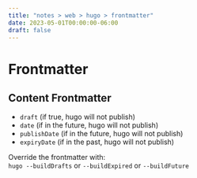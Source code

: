 ```yaml
---
title: "notes > web > hugo > frontmatter"
date: 2023-05-01T00:00:00-06:00
draft: false
---
```


# Frontmatter
## Content Frontmatter
- `draft` (if true, hugo will not publish)
- `date` (if in the future, hugo will not publish)
- `publishDate` (if in the future, hugo will not publish)
- `expiryDate` (if in the past, hugo will not publish)

Override the frontmatter with:  
`hugo --buildDrafts` or `--buildExpired` or `--buildFuture`